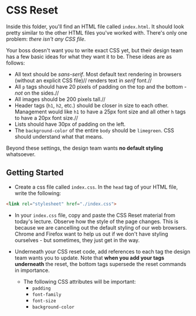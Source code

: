 # CSS Reset

Inside this folder, you'll find an HTML file called `index.html`. It should look pretty similar to the other HTML files you've worked with. There's only one problem: _there isn't any CSS file_.

Your boss doesn't want you to write exact CSS yet, but their design team has a few basic ideas for what they want it to be. These ideas are as follows:

- All text should be _sans-serif_. Most default text rendering in browsers (without an explicit CSS file)// renders text in _serif_ font.//
- All `p` tags should have 20 pixels of padding on the top and the bottom - _not_ on the sides.//
- All images should be 200 pixels tall.//
- Header tags (`h1`, `h2`, etc.) should be closer in size to each other. Management would like `h1` to have a 25px font size and all other `h` tags to have a 20px font size.//
- Lists should have 30px of padding on the left.
- The `background-color` of the entire `body` should be `limegreen`. CSS should understand what that means.

Beyond these settings, the design team wants **no default styling** whatsoever.

## Getting Started

- Create a css file called `index.css`. In the `head` tag of your HTML file, write the following:

```html
<link rel="stylesheet" href="./index.css">
```

- In your `index.css` file, copy and paste the CSS Reset material from today's lecture. Observe how the style of the page changes. This is because we are cancelling out the default styling of our web browsers. Chrome and Firefox want to help us out if we don't have styling ourselves - but sometimes, they just get in the way.

- Underneath your CSS reset code, add references to each tag the design team wants you to update. Note that **when you add your tags underneath** the reset, the bottom tags supersede the reset commands in importance.
  - The following CSS attributes will be important:
    - `padding`
    - `font-family`
    - `font-size`
    - `background-color`
